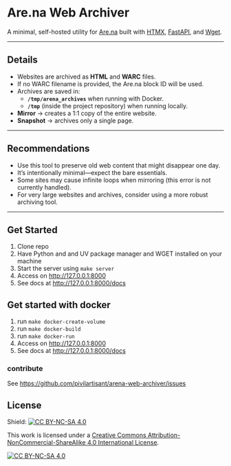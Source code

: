 # Are.na Web Archiver

A minimal, self-hosted utility for [Are.na](https://www.are.na/) built with [HTMX](https://htmx.org/), [FastAPI](https://fastapi.tiangolo.com/), and [Wget](https://www.gnu.org/software/wget/).

---

## Details

- Websites are archived as **HTML** and **WARC** files.  
- If no WARC filename is provided, the Are.na block ID will be used.  
- Archives are saved in:
  - **`/tmp/arena_archives`** when running with Docker.  
  - **`/tmp`** (inside the project repository) when running locally.  
- **Mirror** → creates a 1:1 copy of the entire website.  
- **Snapshot** → archives only a single page.  

---

## Recommendations

- Use this tool to preserve old web content that might disappear one day.  
- It’s intentionally minimal—expect the bare essentials.  
- Some sites may cause infinite loops when mirroring (this error is not currently handled).  
- For very large websites and archives, consider using a more robust archiving tool.  

---



## Get Started
1) Clone repo
2) Have Python and and UV package manager and WGET installed on your machine
5) Start the server using ```make server``` 
6) Access on http://127.0.0.1:8000
7) See docs at http://127.0.0.1:8000/docs

## Get started with docker
1) run ```make docker-create-volume``` 
2) run ```make docker-build```
3) run ```make docker-run```
4) Access on http://127.0.0.1:8000
5) See docs at http://127.0.0.1:8000/docs

### contribute
See https://github.com/pivilartisant/arena-web-archiver/issues 

## License

Shield: [![CC BY-NC-SA 4.0][cc-by-nc-sa-shield]][cc-by-nc-sa]

This work is licensed under a
[Creative Commons Attribution-NonCommercial-ShareAlike 4.0 International License][cc-by-nc-sa].

[![CC BY-NC-SA 4.0][cc-by-nc-sa-image]][cc-by-nc-sa]

[cc-by-nc-sa]: http://creativecommons.org/licenses/by-nc-sa/4.0/
[cc-by-nc-sa-image]: https://licensebuttons.net/l/by-nc-sa/4.0/88x31.png
[cc-by-nc-sa-shield]: https://img.shields.io/badge/License-CC%20BY--NC--SA%204.0-lightgrey.svg
